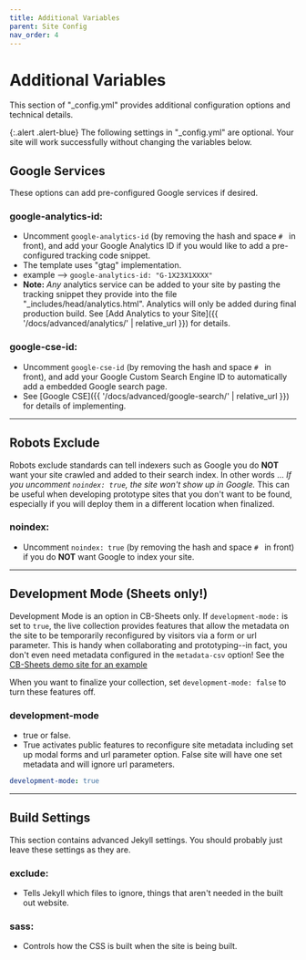 ```yaml
---
title: Additional Variables
parent: Site Config
nav_order: 4
---
```


# Additional Variables

This section of "_config.yml" provides additional configuration options and technical details.

{:.alert .alert-blue}
The following settings in "_config.yml" are optional. 
Your site will work successfully without changing the variables below.

## Google Services

These options can add pre-configured Google services if desired.

### google-analytics-id: 

- Uncomment `google-analytics-id` (by removing the hash and space `# ` in front), and add your Google Analytics ID if you would like to add a pre-configured tracking code snippet.
- The template uses "gtag" implementation.
- example --> `google-analytics-id: "G-1X23X1XXXX"`
- **Note:** *Any* analytics service can be added to your site by pasting the tracking snippet they provide into the file "_includes/head/analytics.html". Analytics will only be added during final production build. See [Add Analytics to your Site]({{ '/docs/advanced/analytics/' | relative_url }}) for details.

### google-cse-id:

- Uncomment `google-cse-id` (by removing the hash and space `# ` in front), and add your Google Custom Search Engine ID to automatically add a embedded Google search page.
- See [Google CSE]({{ '/docs/advanced/google-search/' | relative_url }}) for details of implementing.

------

## Robots Exclude 

Robots exclude standards can tell indexers such as Google you do **NOT** want your site crawled and added to their search index.
In other words ... *If you uncomment `noindex: true`, the site won't show up in Google.*
This can be useful when developing prototype sites that you don't want to be found, especially if you will deploy them in a different location when finalized.

### noindex:

- Uncomment `noindex: true` (by removing the hash and space `# ` in front) if you do **NOT** want Google to index your site.

------

## Development Mode (Sheets only!)

Development Mode is an option in CB-Sheets only. 
If `development-mode:` is set to `true`, the live collection provides features that allow the metadata on the site to be temporarily reconfigured by visitors via a form or url parameter.
This is handy when collaborating and prototyping--in fact, you don't even need metadata configured in the `metadata-csv` option!
See the [CB-Sheets demo site for an example](https://collectionbuilder.github.io/collectionbuilder-sheets/)

When you want to finalize your collection, set `development-mode: false` to turn these features off. 

### development-mode

- true or false. 
- True activates public features to reconfigure site metadata including set up modal forms and url parameter option. False site will have one set metadata and will ignore url parameters.
```yaml
development-mode: true
```

------

## Build Settings

This section contains advanced Jekyll settings. 
You should probably just leave these settings as they are. 

### exclude: 

- Tells Jekyll which files to ignore, things that aren't needed in the built out website.

### sass: 

- Controls how the CSS is built when the site is being built. 

